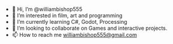 - 👋 Hi, I’m @williambishop555
- 👀 I’m interested in film, art and programming
- 🌱 I’m currently learning C#, Godot, Processing
- 💞️ I’m looking to collaborate on Games and interactive projects.
- 📫 How to reach me williambishop555@gmail.com

<!---
williambishop555/williambishop555 is a ✨ special ✨ repository because its `README.md` (this file) appears on your GitHub profile.
You can click the Preview link to take a look at your changes.
--->
